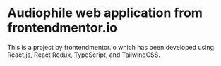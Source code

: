 # Audiophile web application from frontendmentor.io

This is a project by frontendmentor.io which has been developed using React.js, React Redux, TypeScript, and TailwindCSS.
